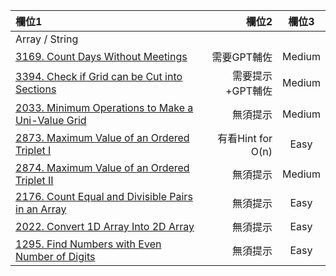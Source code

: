 | 欄位1 | 欄位2 | 欄位3 |
| :-- | --: |:--:|
| Array / String  |  |  |
| [3169. Count Days Without Meetings](https://github.com/Liavan0122/Liavan-Leetcodes/blob/main/Array/3169.%20Count%20Days%20Without%20Meetings.md)  | 需要GPT輔佐  | Medium |
| [3394. Check if Grid can be Cut into Sections](https://github.com/Liavan0122/Liavan-Leetcodes/blob/main/Array/3394.%20Check%20if%20Grid%20can%20be%20Cut%20into%20Sections.md)  | 需要提示+GPT輔佐 | Medium |
| [2033. Minimum Operations to Make a Uni-Value Grid](https://github.com/Liavan0122/Liavan-Leetcodes/blob/main/Array/2033.%20Minimum%20Operations%20to%20Make%20a%20Uni-Value%20Grid.md)  | 無須提示  | Medium |
| [2873. Maximum Value of an Ordered Triplet I](https://github.com/Liavan0122/Liavan-Leetcodes/blob/main/Array/2873.%20Maximum%20Value%20of%20an%20Ordered%20Triplet%20I.md)  | 有看Hint for O(n)  | Easy |
| [2874. Maximum Value of an Ordered Triplet II](https://github.com/Liavan0122/Liavan-Leetcodes/blob/main/Array/2873.%20Maximum%20Value%20of%20an%20Ordered%20Triplet%20I.md)  | 無須提示  | Medium |
| [2176. Count Equal and Divisible Pairs in an Array](https://github.com/Liavan0122/Liavan-Leetcodes/blob/main/Array/2176.%20Count%20Equal%20and%20Divisible%20Pairs%20in%20an%20Array.md)  | 無須提示  | Easy |
| [2022. Convert 1D Array Into 2D Array](https://github.com/Liavan0122/Liavan-Leetcodes/blob/main/Array/2022.%20Convert%201D%20Array%20Into%202D%20Array.md)  | 無須提示  | Easy |
| [1295. Find Numbers with Even Number of Digits](https://github.com/Liavan0122/Liavan-Leetcodes/blob/main/Array/1295.%20Find%20Numbers%20with%20Even%20Number%20of%20Digits.md)  | 無須提示  | Easy |


